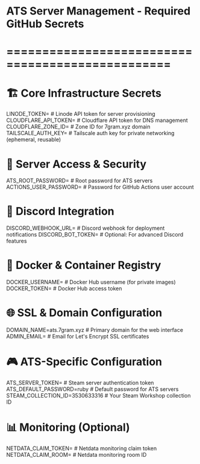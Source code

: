 # ATS Server Management - Required GitHub Secrets
# =================================================

# 🏗️ Core Infrastructure Secrets
LINODE_TOKEN=                    # Linode API token for server provisioning
CLOUDFLARE_API_TOKEN=           # Cloudflare API token for DNS management  
CLOUDFLARE_ZONE_ID=             # Zone ID for 7gram.xyz domain
TAILSCALE_AUTH_KEY=             # Tailscale auth key for private networking (ephemeral, reusable)

# 🔐 Server Access & Security
ATS_ROOT_PASSWORD=              # Root password for ATS servers
ACTIONS_USER_PASSWORD=          # Password for GitHub Actions user account

# 💬 Discord Integration
DISCORD_WEBHOOK_URL=            # Discord webhook for deployment notifications
DISCORD_BOT_TOKEN=              # Optional: For advanced Discord features

# 🐳 Docker & Container Registry
DOCKER_USERNAME=                # Docker Hub username (for private images)
DOCKER_TOKEN=                   # Docker Hub access token

# 🌐 SSL & Domain Configuration
DOMAIN_NAME=ats.7gram.xyz       # Primary domain for the web interface
ADMIN_EMAIL=                    # Email for Let's Encrypt SSL certificates

# 🎮 ATS-Specific Configuration
ATS_SERVER_TOKEN=               # Steam server authentication token
ATS_DEFAULT_PASSWORD=ruby       # Default password for ATS servers
STEAM_COLLECTION_ID=3530633316  # Your Steam Workshop collection ID

# 📊 Monitoring (Optional)
NETDATA_CLAIM_TOKEN=            # Netdata monitoring claim token
NETDATA_CLAIM_ROOM=             # Netdata monitoring room ID
